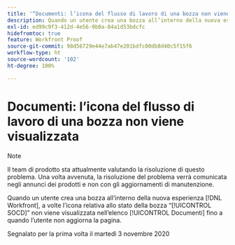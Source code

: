 ```yaml
---
title: '“Documenti: l’icona del flusso di lavoro di una bozza non viene visualizzata”'
description: Quando un utente crea una bozza all’interno della nuova esperienza [!DNL Workfront] , a volte l’icona relativa allo stato della bozza “SOCD” non viene visualizzata nell’elenco Documenti fino a quando l’utente non aggiorna la pagina.
exl-id: ed99c9f3-412d-4e56-9b0a-84a1d53bdcfc
hidefromtoc: true
feature: Workfront Proof
source-git-commit: 98d56729e44e7ab47e201bdfc00db8d40c5f15f6
workflow-type: ht
source-wordcount: '102'
ht-degree: 100%

---
```


# Documenti: l’icona del flusso di lavoro di una bozza non viene visualizzata

<!--Converted to story-->

>[!NOTE]
>
>Il team di prodotto sta attualmente valutando la risoluzione di questo problema. Una volta avvenuta, la risoluzione del problema verrà comunicata negli annunci dei prodotti e non con gli aggiornamenti di manutenzione.

Quando un utente crea una bozza all’interno della nuova esperienza [!DNL Workfront], a volte l’icona relativa allo stato della bozza “[!UICONTROL SOCD]” non viene visualizzata nell’elenco [!UICONTROL Documenti] fino a quando l’utente non aggiorna la pagina.

Segnalato per la prima volta il martedì 3 novembre 2020
